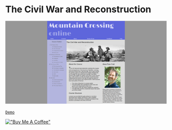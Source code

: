 # The Civil War and Reconstruction

[![civil](assets/civilwar.png)](https://hesbon-osoro.github.io/The-Civil-War-and-Reconstruction)

[`Demo`](https://hesbon-osoro.github.io/The-Civil-War-and-Reconstruction)

[!["Buy Me A Coffee"](https://www.buymeacoffee.com/assets/img/custom_images/orange_img.png)](https://www.buymeacoffee.com/wazimu)
